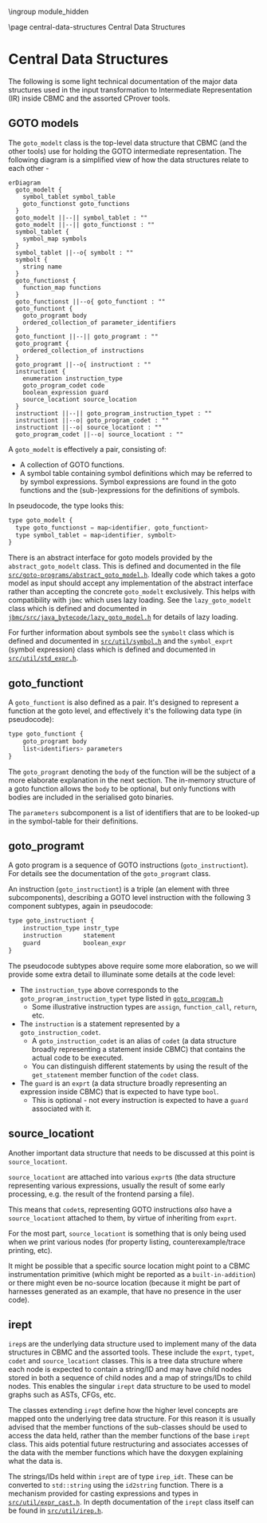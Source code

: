 \ingroup module_hidden

\page central-data-structures Central Data Structures

# Central Data Structures

The following is some light technical documentation of the major data structures
used in the input transformation to Intermediate Representation (IR) inside
CBMC and the assorted CProver tools.

## GOTO models

The `goto_modelt` class is the top-level data structure that CBMC (and the other
tools) use for holding the GOTO intermediate representation. The following
diagram is a simplified view of how the data structures relate to each other -

```mermaid
erDiagram
  goto_modelt {
    symbol_tablet symbol_table
    goto_functionst goto_functions
  }
  goto_modelt ||--|| symbol_tablet : ""
  goto_modelt ||--|| goto_functionst : ""
  symbol_tablet {
    symbol_map symbols
  }
  symbol_tablet ||--o{ symbolt : ""
  symbolt {
    string name
  }
  goto_functionst {
    function_map functions
  }
  goto_functionst ||--o{ goto_functiont : ""
  goto_functiont {
    goto_programt body
    ordered_collection_of parameter_identifiers
  }
  goto_functiont ||--|| goto_programt : ""
  goto_programt {
    ordered_collection_of instructions
  }
  goto_programt ||--o{ instructiont : ""
  instructiont {
    enumeration instruction_type
    goto_program_codet code
    boolean_expression guard
    source_locationt source_location
  }
  instructiont ||--|| goto_program_instruction_typet : ""
  instructiont ||--o| goto_program_codet : ""
  instructiont ||--o| source_locationt : ""
  goto_program_codet ||--o| source_locationt : ""
```

A `goto_modelt` is effectively a pair, consisting of:

* A collection of GOTO functions.
* A symbol table containing symbol definitions which may be referred to by
  symbol expressions. Symbol expressions are found in the goto functions and the
  (sub-)expressions for the definitions of symbols.

In pseudocode, the type looks this:

```js
type goto_modelt {
  type goto_functionst = map<identifier, goto_functiont>
  type symbol_tablet = map<identifier, symbolt>
}
```

There is an abstract interface for goto models provided by the
`abstract_goto_modelt` class. This is defined and documented in the file
[`src/goto-programs/abstract_goto_model.h`](../../src/goto-programs/abstract_goto_model.h).
Ideally code which takes a goto model as input should accept any implementation
of the abstract interface rather than accepting the concrete `goto_modelt`
exclusively. This helps with compatibility with `jbmc` which uses lazy loading.
See the `lazy_goto_modelt` class which is defined and documented in
[`jbmc/src/java_bytecode/lazy_goto_model.h`](../../jbmc/src/java_bytecode/lazy_goto_model.h)
for details of lazy loading.

For further information about symbols see the `symbolt` class which is defined
and documented in [`src/util/symbol.h`](../../src/util/symbol.h) and the
`symbol_exprt` (symbol expression) class which is defined and documented in
[`src/util/std_expr.h`](../../src/util/std_expr.h).

## goto_functiont

A `goto_functiont` is also defined as a pair. It's designed to represent a function
at the goto level, and effectively it's the following data type (in pseudocode):

```js
type goto_functiont {
    goto_programt body
    list<identifiers> parameters
}
```

The `goto_programt` denoting the `body` of the function will be the subject of
a more elaborate explanation in the next section. The in-memory structure of a
goto function allows the `body` to be optional, but only functions with bodies
are included in the serialised goto binaries.

The `parameters` subcomponent is a list of identifiers that are to be looked-up
in the symbol-table for their definitions.

## goto_programt

A  goto program  is a sequence of GOTO instructions (`goto_instructiont`). For
details see the documentation of the `goto_programt` class.

An instruction (`goto_instructiont`) is a triple (an element with three subcomponents),
describing a GOTO level instruction with the following 3 component subtypes,
again in pseudocode:

```js
type goto_instructiont {
    instruction_type instr_type
    instruction      statement
    guard            boolean_expr
}
```

The pseudocode subtypes above require some more elaboration, so we will provide some extra
detail to illuminate some details at the code level:

* The `instruction_type` above corresponds to the `goto_program_instruction_typet` type
  listed in [`goto_program.h`](../../src/goto-programs/goto_program.h)
  * Some illustrative instruction types are `assign`, `function_call`, `return`, etc.
* The `instruction` is a statement represented by a `goto_instruction_codet`.
  * A `goto_instruction_codet` is an alias of `codet` (a data structure broadly representing
    a statement inside CBMC) that contains the actual code to be executed.
  * You can distinguish different statements by using the result of the
    `get_statement` member function of the `codet` class.
* The `guard` is an `exprt` (a data structure broadly representing an expression inside CBMC)
  that is expected to have type `bool`.
  * This is optional - not every instruction is expected to have a `guard` associated with it.

## source_locationt

Another important data structure that needs to be discussed at this point is
`source_locationt`.

`source_locationt` are attached into various `exprt`s (the data structure representing
various expressions, usually the result of some early processing, e.g. the result of the
frontend parsing a file).

This means that `codet`s, representing GOTO instructions *also* have a `source_locationt`
attached to them, by virtue of inheriting from `exprt`.

For the most part, `source_locationt` is something that is only being used when we print
various nodes (for property listing, counterexample/trace printing, etc).

It might be possible that a specific source location might point to a CBMC instrumentation
primitive (which might be reported as a `built-in-addition`) or there might even be no-source
location (because it might be part of harnesses generated as an example, that have no presence
in the user code).

## irept

`irep`s are the underlying data structure used to implement many of the data
structures in CBMC and the assorted tools. These include the `exprt`, `typet`,
`codet` and `source_locationt` classes. This is a tree data structure where
each node is expected to contain a string/ID and may have child nodes stored in
both a sequence of child nodes and a map of strings/IDs to child nodes. This
enables the singular `irept` data structure to be used to model graphs such as
ASTs, CFGs, etc.

The classes extending `irept` define how the higher level concepts are mapped
onto the underlying tree data structure. For this reason it is usually advised
that the member functions of the sub-classes should be used to access the data
held, rather than the member functions of the base `irept` class. This aids
potential future restructuring and associates accesses of the data with the
member functions which have the doxygen explaining what the data is.

The strings/IDs held within `irept` are of type `irep_idt`. These can be
converted to `std::string` using the `id2string` function. There is a mechanism
provided for casting expressions and types in
[`src/util/expr_cast.h`](../../src/util/expr_cast.h). In depth documentation
of the `irept` class itself can be found in
[`src/util/irep.h`](../../src/util/irep.h).
